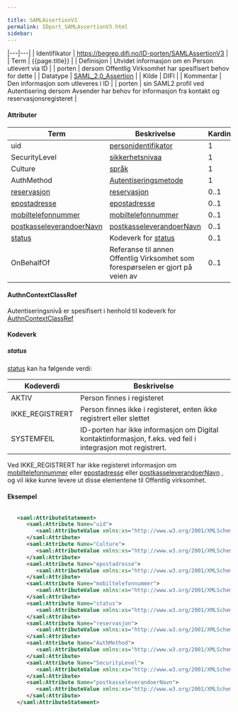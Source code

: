 ```yaml
---

title: SAMLAssertionV3  
permalink: IDport_SAMLAssertionV3.html
sidebar:
---
```


|---|---|
| Identifikator | <https://begrep.difi.no/ID-porten/SAMLAssertionV3> |
| Term          | {{page.title}} |
| Definisjon    | Utvidet informasjon om en Person utlevert via ID |
| porten        | dersom Offentlig Virksomhet har spesifisert behov for dette |
| Datatype      | [SAML\_2.0\_Assertion](http://en.wikipedia.org/wiki/SAML_2.0#SAML_2.0_Assertions) |
| Kilde         | DIFI |
| Kommentar     | Den informasjon som utleveres i ID |
| porten        | sin SAML2 profil ved Autentisering dersom Avsender har behov for informasjon fra kontakt og reservasjonsregisteret |
#### Attributer

| Term                                                         | Beskrivelse                                                                     | Kardinalitet |
| --- | --- | --- |
| uid                                                          | [personidentifikator](../felles/personidentifikator.md)                              | 1            |
| SecurityLevel                                                | [sikkerhetsnivaa](../felles/sikkerhetsnivaa.md)                                      | 1            |
| Culture                                                      | [språk](../felles/spraak.md)                                                         | 1            |
| AuthMethod                                                   | [Autentiseringsmetode](SAMLAssertionV1.md)                              | 1            |
| [reservasjon](../felles/reservasjon.md)                           | [reservasjon](../felles/reservasjon.md)                                              | 0..1         |
| [epostadresse](../felles/epostadresse.md)                         | [epostadresse](../felles/epostadresse.md)                                            | 0..1         |
| [mobiltelefonnummer](../felles/mobiltelefonnummer.md)             | [mobiltelefonnummer](../felles/mobiltelefonnummer.md)                                | 0..1         |
| [postkasseleverandoerNavn](../felles/postkasseleverandoerNavn.md) | [postkasseleverandoerNavn](../felles/postkasseleverandoerNavn.md)                    | 0..1         |
| [status](../felles/status.md)                                     | Kodeverk for [status](#status)                                                  | 0..1         |
| OnBehalfOf                                                   | Referanse til annen Offentlig Virksomhet som forespørselen er gjort på veien av | 0..1         |

#### AuthnContextClassRef

Autentiseringsnivå er spesifisert i henhold til kodeverk for
[AuthnContextClassRef](SAMLAuthnRequest.md)

#### Kodeverk

##### status

[status](../felles/status.md) kan ha følgende verdi:

| Kodeverdi        | Beskrivelse                                                                                                 |
| --- | --- |
| AKTIV            | Person finnes i registeret                                                                                  |
| IKKE\_REGISTRERT | Person finnes ikke i registeret, enten ikke registrert eller slettet                                        |
| SYSTEMFEIL       | ID-porten har ikke informasjon om Digital kontaktinformasjon, f.eks. ved feil i integrasjon mot registrert. |

Ved IKKE\_REGISTRERT har ikke registeret informasjon om
[mobiltelefonnummer](../felles/mobiltelefonnummer.md) eller
[epostadresse](../felles/epostadresse.md) eller
[postkasseleverandoerNavn](../felles/postkasseleverandoerNavn.md) , og vil
ikke kunne levere ut disse elementene til Offentlig virksomhet.

#### Eksempel

```xml

   <saml:AttributeStatement>
      <saml:Attribute Name="uid">
         <saml:AttributeValue xmlns:xs="http://www.w3.org/2001/XMLSchema" xmlns:xsi="http://www.w3.org/2001/XMLSchema-instance" xsi:type="xs:string">03015561903</saml:AttributeValue>
      </saml:Attribute>
      <saml:Attribute Name="Culture">
         <saml:AttributeValue xmlns:xs="http://www.w3.org/2001/XMLSchema" xmlns:xsi="http://www.w3.org/2001/XMLSchema-instance" xsi:type="xs:string">nb</saml:AttributeValue>
      </saml:Attribute>
      <saml:Attribute Name="epostadresse">
         <saml:AttributeValue xmlns:xs="http://www.w3.org/2001/XMLSchema" xmlns:xsi="http://www.w3.org/2001/XMLSchema-instance" xsi:type="xs:string">03015561903-test@minid.norge.no</saml:AttributeValue>
      </saml:Attribute>
      <saml:Attribute Name="mobiltelefonnummer">
         <saml:AttributeValue xmlns:xs="http://www.w3.org/2001/XMLSchema" xmlns:xsi="http://www.w3.org/2001/XMLSchema-instance" xsi:type="xs:string">03015561903</saml:AttributeValue>
      </saml:Attribute>   
      <saml:Attribute Name="status">
         <saml:AttributeValue xmlns:xs="http://www.w3.org/2001/XMLSchema" xmlns:xsi="http://www.w3.org/2001/XMLSchema-instance" xsi:type="xs:string">AKTIV</saml:AttributeValue>
      </saml:Attribute>
      <saml:Attribute Name="reservasjon">
         <saml:AttributeValue xmlns:xs="http://www.w3.org/2001/XMLSchema" xmlns:xsi="http://www.w3.org/2001/XMLSchema-instance" xsi:type="xs:string">NEI</saml:AttributeValue>
      </saml:Attribute>   
      <saml:Attribute Name="AuthMethod">
         <saml:AttributeValue xmlns:xs="http://www.w3.org/2001/XMLSchema" xmlns:xsi="http://www.w3.org/2001/XMLSchema-instance" xsi:type="xs:string">Minid-PIN</saml:AttributeValue>
      </saml:Attribute>
      <saml:Attribute Name="SecurityLevel">
         <saml:AttributeValue xmlns:xs="http://www.w3.org/2001/XMLSchema" xmlns:xsi="http://www.w3.org/2001/XMLSchema-instance" xsi:type="xs:string">3</saml:AttributeValue>
      </saml:Attribute>
      <saml:Attribute Name="postkasseleverandoerNavn">
         <saml:AttributeValue xmlns:xs="http://www.w3.org/2001/XMLSchema" xmlns:xsi="http://www.w3.org/2001/XMLSchema-instance" xsi:type="xs:string">Digipost test operator</saml:AttributeValue>
      </saml:Attribute>
   </saml:AttributeStatement>

```
